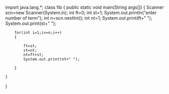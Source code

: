 import java.lang.*;
class fib
{
    public static void main(String args[])
    {
        Scanner scn=new Scanner(System.in);
        int ft=0;
        int st=1;
        System.out.println("enter number of term");
        int n=scn.nextInt();
        int nt=1;
        System.out.print(ft+" ");
        System.out.print(st+" ");
        
        for(int i=1;i<=n;i++)
        {
           
            ft=st;
            st=nt;
            nt=ft+st;
            System.out.print(nt+" ");
            
        }
        
    }
}
